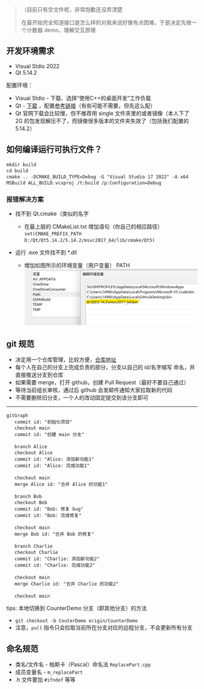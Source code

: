 > （目前只有空文件呢，非常抱歉还没弄清楚
>
> 在最开始完全知道接口是怎么样的对我来说好像有点困难，于是决定先做一个计数器 demo，理解交互原理

## 开发环境需求


* Visual Stdio 2022
* Qt 5.14.2

配置环境：

* Visual Stdio - 下载、选择“使用C++的桌面开发”工作负载
* Qt - [下载](https://download.qt.io/archive/qt/5.14/5.14.2/) ，配置[参考链接](https://blog.csdn.net/qq_45739057/article/details/125037966)（有些可能不需要，但先这么配）
* Qt 官网下载会比较慢，但不推荐用 single 文件夹里的或者镜像（本人下了 2G 的包发现解压不了，而镜像很多版本的文件夹失效了（包括我们配置的 5.14.2）

## 如何编译运行可执行文件？

```
mkdir build
cd build
cmake .. -DCMAKE_BUILD_TYPE=Debug -G "Visual Studio 17 2022" -A x64
MSBuild ALL_BUILD.vcxproj /t:build /p:Configuration=Debug
```

### 报错解决方案

* 找不到 Qt.cmake（类似的名字

   * 在最上层的 CMakeList.txt 增加语句（你自己的相应路径） `set(CMAKE_PREFIX_PATH D:/Qt/Qt5.14.2/5.14.2/msvc2017_64/lib/cmake/Qt5)`

* 运行 .exe 文件找不到 *.dll
  
  * 增加如图所示的环境变量（用户变量） PATH
   ![1720081886589](image/README/1720081886589.png)

## git 规范

* 决定用一个仓库管理，比较方便，[仓库地址](https://github.com/smdrr11037/GoldMiner)
* 每个人在自己的分支上完成负责的部分，分支以自己的 id/名字缩写 命名，并直接推送分支到仓库
* 如果需要 merge，打开 github，创建 Pull Request（最好不要自己通过）
* 等待当前组长审核，通过后 github 会发邮件通知大家拉取新的代码
* 不需要删除旧分支，一个人的改动固定提交到该分支即可

--------


```mermaid
gitGraph
   commit id: "初始化项目"
   checkout main
   commit id: "创建 main 分支"
   
   branch Alice
   checkout Alice
   commit id: "Alice: 添加新功能1"
   commit id: "Alice: 完成功能1"

   checkout main
   merge Alice id: "合并 Alice 的功能1"

   branch Bob
   checkout Bob
   commit id: "Bob: 修复 bug"
   commit id: "Bob: 完成修复"

   checkout main
   merge Bob id: "合并 Bob 的修复"

   branch Charlie
   checkout Charlie
   commit id: "Charlie: 添加新功能2"
   commit id: "Charlie: 完成功能2"

   checkout main
   merge Charlie id: "合并 Charlie 的功能2"

   checkout main
```

tips: 本地切换到 CounterDemo 分支（即其他分支）的方法

* `git checkout -b CouterDemo origin/CounterDemo`
* 注意，`pull` 指令只会拉取当前所在分支对应的远程分支，不会更新所有分支

## 命名规范

* 类名/文件名 - 帕斯卡（Pascal）命名法 `ReplacePart.cpp`
* 成员变量名 - `m_replacePart`
* .h 文件要加 `#ifndef` 等等